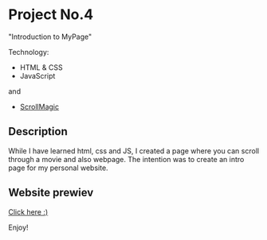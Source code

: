 # Project No.4

"Introduction to MyPage"

Technology: 

- HTML & CSS
- JavaScript

and 

- [ScrollMagic](https://scrollmagic.io/)

## Description

While I have learned html, css and JS, I created a page where you can scroll through a movie and also webpage. The intention was to create an intro page for my personal website.


## Website prewiev

[Click here :)](https://bartlomiejkorycki.github.io/Intro/)

Enjoy!
